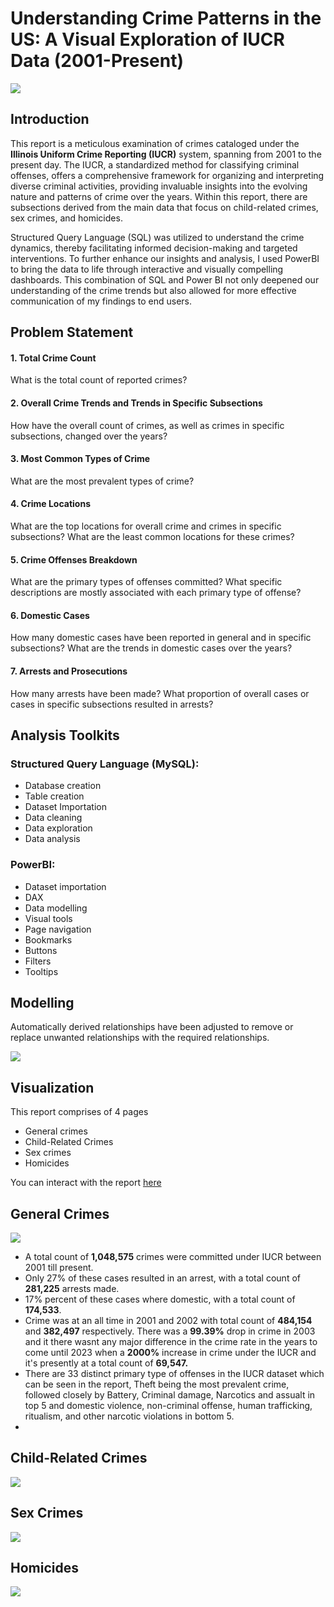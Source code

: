 # Understanding Crime Patterns in the US: A Visual Exploration of IUCR Data (2001-Present)
![](https://github.com/temee0/Visualizing-IUCR-Crime-Data/blob/main/front_page.jpg)

## Introduction
This report is a meticulous examination of crimes cataloged under the **Illinois Uniform Crime Reporting (IUCR)** system, spanning from 2001 to the present day. The IUCR, a standardized method for classifying criminal offenses, offers a comprehensive framework for organizing and interpreting diverse criminal activities, providing invaluable insights into the evolving nature and patterns of crime over the years. Within this report, there are subsections derived from the main data that focus on child-related crimes, sex crimes, and homicides.

Structured Query Language (SQL) was utilized to understand the crime dynamics, thereby facilitating informed decision-making and targeted interventions. To further enhance our insights and analysis, I used PowerBI to bring the data to life through interactive and visually compelling dashboards. This combination of SQL and Power BI not only deepened our understanding of the crime trends but also allowed for more effective communication of my findings to end users.

## Problem Statement

#### 1. Total Crime Count
What is the total count of reported crimes?

#### 2. Overall Crime Trends and Trends in Specific Subsections
How have the overall count of crimes, as well as crimes in specific subsections, changed over the years?

#### 3. Most Common Types of Crime
What are the most prevalent types of crime?

#### 4. Crime Locations
What are the top locations for overall crime and crimes in specific subsections?
What are the least common locations for these crimes?

#### 5. Crime Offenses Breakdown
What are the primary types of offenses committed?
What specific descriptions are mostly associated with each primary type of offense?

#### 6. Domestic Cases
How many domestic cases have been reported in general and in specific subsections?
What are the trends in domestic cases over the years?

#### 7. Arrests and Prosecutions
How many arrests have been made?
What proportion of overall cases or cases in specific subsections resulted in arrests?

## Analysis Toolkits
### Structured Query Language (MySQL):
- Database creation
- Table creation
- Dataset Importation
- Data cleaning
- Data exploration
- Data analysis
### PowerBI:
- Dataset importation
- DAX
- Data modelling
- Visual tools
- Page navigation
- Bookmarks
- Buttons
- Filters
- Tooltips
  
## Modelling
Automatically derived relationships have been adjusted to remove or replace unwanted relationships with the required relationships.

![](https://github.com/temee0/Visualizing-IUCR-Crime-Data/blob/main/data%20model.jpg)

## Visualization
This report comprises of 4 pages 
- General crimes
- Child-Related Crimes
- Sex crimes
- Homicides
      
You can interact with the report [here]()

## General Crimes
![](https://github.com/temee0/Visualizing-IUCR-Crime-Data/blob/main/general%20crimes.jpg)
- A total count of **1,048,575** crimes were committed under IUCR between 2001 till present.
- Only 27% of these cases resulted in an arrest, with a total count of **281,225** arrests made.
- 17% percent of these cases where domestic, with a total count of **174,533**.
- Crime was at an all time in 2001 and 2002 with total count of **484,154** and **382,497** respectively. There was a **99.39%** drop in crime in 2003 and it there wasnt any major difference in the crime rate in the years to come until 2023 when a **2000%** increase in crime under the IUCR and it's presently at a total count of **69,547.**
- There are 33 distinct primary type of offenses in the IUCR dataset which can be seen in the report, Theft being the most prevalent crime, followed closely by Battery, Criminal damage, Narcotics and assualt in top 5 and domestic violence, non-criminal offense, human trafficking, ritualism, and other narcotic violations in bottom 5.
- 

## Child-Related Crimes
![](https://github.com/temee0/Visualizing-IUCR-Crime-Data/blob/main/child-related%20crimes.jpg)

## Sex Crimes
![](https://github.com/temee0/Visualizing-IUCR-Crime-Data/blob/main/sex%20crimes.jpg)

## Homicides
![](https://github.com/temee0/Visualizing-IUCR-Crime-Data/blob/main/homicides.jpg)
